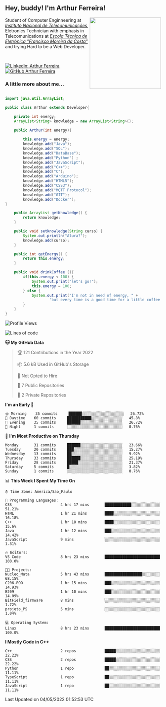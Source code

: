 <h2> Hey, buddy! I'm Arthur Ferreira!</h2>
<img align='right' src="https://media.giphy.com/media/ule4vhcY1xEKQ/giphy.gif" width="230">
<p>Student of Computer Enginneering at  <em><a href="https://inatel.br/home/" target="_blank">Instituto Nacional de Telecomunicações</a></em>, Eletronics Technician with emphasis in Telecomunications at <em><a href="https://www.etefmc.com.br" target="_blank">Escola Técnica de Eletrônica "Francisco Moreira da Costa"</a></em> and trying Hard to be a Web Developer.
</p></br>

[![Linkedin: Arthur Ferreira](https://img.shields.io/badge/-Arthur%20Ferreira%20Silva-blue?style=flat-square&logo=Linkedin&logoColor=white&link=https://www.linkedin.com/in/ArthurFerreiraSilva/)]( www.linkedin.com/in/ArthurFerreiraSilva)
[![GitHub Arthur Ferreira](https://img.shields.io/github/followers/arthur-ngdi?label=follow&style=social)](https://github.com/arthur-ngdi)


### A little more about me...  

``` Java

import java.util.ArrayList;

public class Arthur extends Developer{

    private int energy;
    ArrayList<String> knowledge = new ArrayList<String>();

    public Arthur(int energy){
        
        this.energy = energy;
        knowledge.add("Java");
        knowledge.add("SQL");
        knowledge.add("DataBase");
        knowledge.add("Python") ;
        knowledge.add("JavaScript");
        knowledge.add("C++");
        knowledge.add("C");
        knowledge.add("Arduino");
        knowledge.add("HTML5");
        knowledge.add("CSS3");
        knowledge.add("MQTT Protocol");
        knowledge.add("GIT");
        knowledge.add("Docker");
}

    public ArrayList getKnowledge() {
        return knowledge;
    }

    public void setknowledge(String curso) {
        System.out.println("Alura?");
        knowledge.add(curso);
    }

    public int getEnergy() {
        return this.energy;
    }

    public void drinkCoffee (){
        if(this.energy < 100) {
            System.out.print("let's go!");
            this.energy = 100;
        } else {
            System.out.print("I'm not in need of energy, " +
                    "but every time is a good time for a little coffee!");
        }
    }
}

```
<!--START_SECTION:waka-->
![Profile Views](http://img.shields.io/badge/Profile%20Views-1-blue)

![Lines of code](https://img.shields.io/badge/From%20Hello%20World%20I%27ve%20Written-8%20Thousand%20lines%20of%20code-blue)

**🐱 My GitHub Data** 

> 🏆 121 Contributions in the Year 2022
 > 
> 📦 5.6 kB Used in GitHub's Storage 
 > 
> 🚫 Not Opted to Hire
 > 
> 📜 7 Public Repositories 
 > 
> 🔑 2 Private Repositories  
 > 
**I'm an Early 🐤** 

```text
🌞 Morning    35 commits     ██████░░░░░░░░░░░░░░░░░░░   26.72% 
🌆 Daytime    60 commits     ███████████░░░░░░░░░░░░░░   45.8% 
🌃 Evening    35 commits     ██████░░░░░░░░░░░░░░░░░░░   26.72% 
🌙 Night      1 commits      ░░░░░░░░░░░░░░░░░░░░░░░░░   0.76%

```
📅 **I'm Most Productive on Thursday** 

```text
Monday       31 commits     ██████░░░░░░░░░░░░░░░░░░░   23.66% 
Tuesday      20 commits     ███░░░░░░░░░░░░░░░░░░░░░░   15.27% 
Wednesday    13 commits     ██░░░░░░░░░░░░░░░░░░░░░░░   9.92% 
Thursday     33 commits     ██████░░░░░░░░░░░░░░░░░░░   25.19% 
Friday       28 commits     █████░░░░░░░░░░░░░░░░░░░░   21.37% 
Saturday     5 commits      █░░░░░░░░░░░░░░░░░░░░░░░░   3.82% 
Sunday       1 commits      ░░░░░░░░░░░░░░░░░░░░░░░░░   0.76%

```


📊 **This Week I Spent My Time On** 

```text
⌚︎ Time Zone: America/Sao_Paulo

💬 Programming Languages: 
CSS                      4 hrs 17 mins       ████████████░░░░░░░░░░░░░   51.21% 
HTML                     1 hr 21 mins        ████░░░░░░░░░░░░░░░░░░░░░   16.18% 
C++                      1 hr 18 mins        ████░░░░░░░░░░░░░░░░░░░░░   15.6% 
Java                     1 hr 12 mins        ███░░░░░░░░░░░░░░░░░░░░░░   14.42% 
JavaScript               9 mins              ░░░░░░░░░░░░░░░░░░░░░░░░░   1.81%

🔥 Editors: 
VS Code                  8 hrs 23 mins       █████████████████████████   100.0%

🐱‍💻 Projects: 
Nucleo_Mata              5 hrs 43 mins       █████████████████░░░░░░░░   68.15% 
C206-POO                 1 hr 15 mins        ███░░░░░░░░░░░░░░░░░░░░░░   14.93% 
E209                     1 hr 10 mins        ███░░░░░░░░░░░░░░░░░░░░░░   14.09% 
BitField_firmware        8 mins              ░░░░░░░░░░░░░░░░░░░░░░░░░   1.72% 
projeto_PS               5 mins              ░░░░░░░░░░░░░░░░░░░░░░░░░   1.04%

💻 Operating System: 
Linux                    8 hrs 23 mins       █████████████████████████   100.0%

```

**I Mostly Code in C++** 

```text
C++                      2 repos             █████░░░░░░░░░░░░░░░░░░░░   22.22% 
CSS                      2 repos             █████░░░░░░░░░░░░░░░░░░░░   22.22% 
Python                   1 repo              ██░░░░░░░░░░░░░░░░░░░░░░░   11.11% 
TypeScript               1 repo              ██░░░░░░░░░░░░░░░░░░░░░░░   11.11% 
JavaScript               1 repo              ██░░░░░░░░░░░░░░░░░░░░░░░   11.11%

```



 Last Updated on 04/05/2022 01:52:53 UTC
<!--END_SECTION:waka-->
